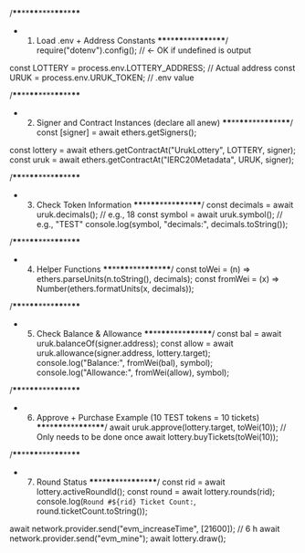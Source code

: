 /******\*\*******\*\*******\*\*******\*\*\*\*******\*\*******\*\*******\*\*******

- 1. Load .env + Address Constants
     ******\*\*******\*\*******\*\*******\*\*\*\*******\*\*******\*\*******\*\*******/
     require("dotenv").config(); // <- OK if undefined is output

const LOTTERY = process.env.LOTTERY_ADDRESS; // Actual address
const URUK = process.env.URUK_TOKEN; // .env value

/******\*\*******\*\*******\*\*******\*\*\*\*******\*\*******\*\*******\*\*******

- 2. Signer and Contract Instances (declare all anew)
     ******\*\*******\*\*******\*\*******\*\*\*\*******\*\*******\*\*******\*\*******/
     const [signer] = await ethers.getSigners();

const lottery = await ethers.getContractAt("UrukLottery", LOTTERY, signer);
const uruk = await ethers.getContractAt("IERC20Metadata", URUK, signer);

/******\*\*******\*\*******\*\*******\*\*\*\*******\*\*******\*\*******\*\*******

- 3. Check Token Information
     ******\*\*******\*\*******\*\*******\*\*\*\*******\*\*******\*\*******\*\*******/
     const decimals = await uruk.decimals(); // e.g., 18
     const symbol = await uruk.symbol(); // e.g., "TEST"
     console.log(symbol, "decimals:", decimals.toString());

/******\*\*******\*\*******\*\*******\*\*\*\*******\*\*******\*\*******\*\*******

- 4. Helper Functions
     ******\*\*******\*\*******\*\*******\*\*\*\*******\*\*******\*\*******\*\*******/
     const toWei = (n) => ethers.parseUnits(n.toString(), decimals);
     const fromWei = (x) => Number(ethers.formatUnits(x, decimals));

/******\*\*******\*\*******\*\*******\*\*\*\*******\*\*******\*\*******\*\*******

- 5. Check Balance & Allowance
     ******\*\*******\*\*******\*\*******\*\*\*\*******\*\*******\*\*******\*\*******/
     const bal = await uruk.balanceOf(signer.address);
     const allow = await uruk.allowance(signer.address, lottery.target);
     console.log("Balance:", fromWei(bal), symbol);
     console.log("Allowance:", fromWei(allow), symbol);

/******\*\*******\*\*******\*\*******\*\*\*\*******\*\*******\*\*******\*\*******

- 6. Approve + Purchase Example (10 TEST tokens = 10 tickets)
     ******\*\*******\*\*******\*\*******\*\*\*\*******\*\*******\*\*******\*\*******/
     await uruk.approve(lottery.target, toWei(10)); // Only needs to be done once
     await lottery.buyTickets(toWei(10));

/******\*\*******\*\*******\*\*******\*\*\*\*******\*\*******\*\*******\*\*******

- 7. Round Status
     ******\*\*******\*\*******\*\*******\*\*\*\*******\*\*******\*\*******\*\*******/
     const rid = await lottery.activeRoundId();
     const round = await lottery.rounds(rid);
     console.log(`Round #${rid} Ticket Count:`, round.ticketCount.toString());

await network.provider.send("evm_increaseTime", [21600]); // 6 h
await network.provider.send("evm_mine");
await lottery.draw();

